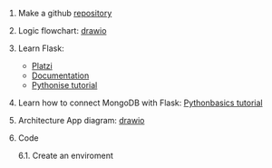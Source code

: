 1. Make a github [repository](https://github.com/isabelyb/apalabrados) 
2. Logic flowchart: [drawio](https://app.diagrams.net/)
3. Learn Flask: 
    * [Platzi](https://platzi.com/clases/flask/)
    * [Documentation](https://palletsprojects.com/p/flask/)
    * [Pythonise tutorial](https://pythonise.com/series/learning-flask/flask-application-structure)
4. Learn how to connect MongoDB with Flask:
    [Pythonbasics tutorial](https://pythonbasics.org/flask-mongodb/)
5. Architecture App diagram: [drawio](https://app.diagrams.net/)

6. Code  

    6.1. Create an enviroment 


